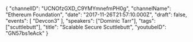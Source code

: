 {
    "channelID": "UCNOfzGXD_C9YMYmnefmPH0g",
    "channelName": "Ethereum Foundation",
    "date": "2017-11-26T21:57:10.000Z",
    "draft": false,
    "events": [
        "Devcon3"
    ],
    "speakers": ["Dominic Tarr"],
    "tags": ["scuttlebutt"],
    "title": "Scalable Secure Scuttlebutt",
    "youtubeID": "GN57bs1eAck"
}
